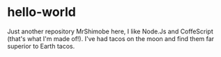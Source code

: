 # hello-world
Just another repository
MrShimobe here, I like Node.Js and CoffeScript (that's what I'm made of!).
I've had tacos on the moon and find them far superior to Earth tacos.
